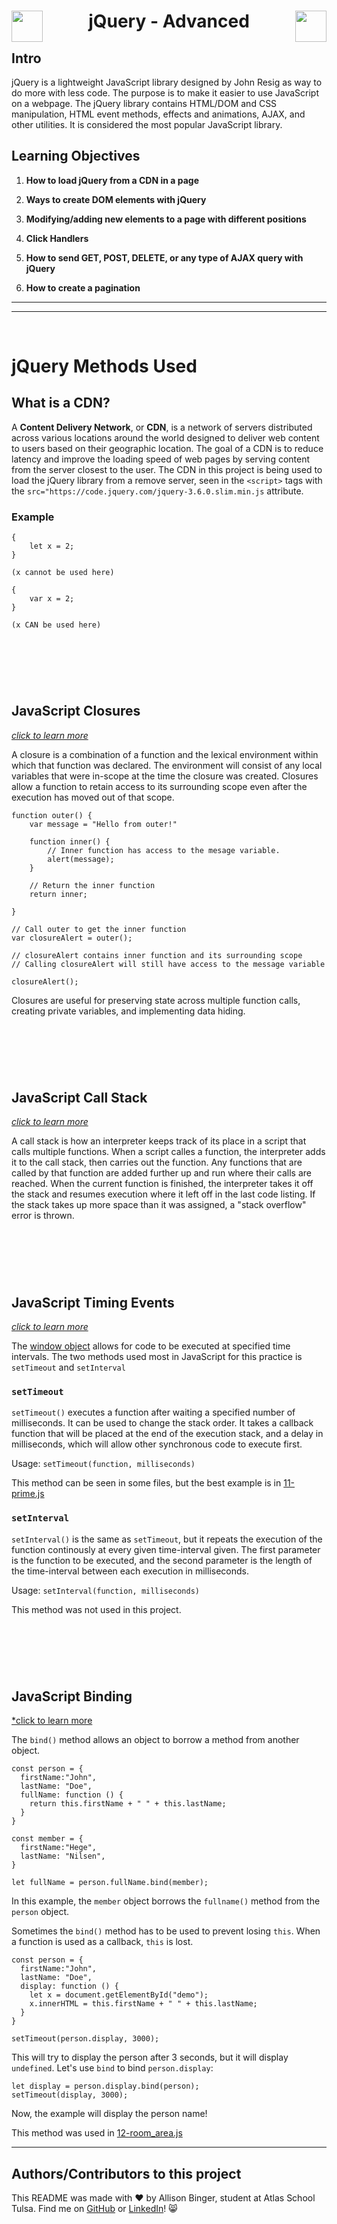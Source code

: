   <h1 align="center">
  <img src="https://www.svgrepo.com/show/452242/jquery.svg" align="left" width="50">
    jQuery - Advanced
  <img src="https://www.svgrepo.com/show/452242/jquery.svg" align="right" width="50"></h1>


## Intro
jQuery is a lightweight JavaScript library designed by John Resig as way to do more with less code. The purpose is to make it easier to use JavaScript on a webpage. The jQuery library contains HTML/DOM and CSS manipulation, HTML event methods, effects and animations, AJAX, and other utilities. It is considered the most popular JavaScript library.

## Learning Objectives

1. **How to load jQuery from a CDN in a page**

2. **Ways to create DOM elements with jQuery**

3. **Modifying/adding new elements to a page with different positions**

4. **Click Handlers**
   
5. **How to send GET, POST, DELETE, or any type of AJAX query with jQuery**

6. **How to create a pagination**

---
---
&nbsp;
&nbsp;

# jQuery Methods Used

## What is a CDN?

A **Content Delivery Network**, or **CDN**, is a network of servers distributed across various locations around the world designed to deliver web content to users based on their geographic location. The goal of a CDN is to reduce latency and improve the loading speed of web pages by serving content from the server closest to the user. The CDN in this project is being used to load the jQuery library from a remove server, seen in the `<script>` tags with the `src="https://code.jquery.com/jquery-3.6.0.slim.min.js` attribute.

### Example
```
{
	let x = 2;
}

(x cannot be used here)
```
```
{
	var x = 2;
}

(x CAN be used here)
```

&nbsp;
---
&nbsp;
## JavaScript Closures
[*click to learn more*](https://www.w3schools.com/js/js_function_closures.asp)

A closure is a combination of a function and the lexical environment within which that function was declared. The environment will consist of any local variables that were in-scope at the time the closure was created. Closures allow a function to retain access to its surrounding scope even after the execution has moved out of that scope. 

```
function outer() {
	var message = "Hello from outer!"

	function inner() {
		// Inner function has access to the mesage variable.
		alert(message); 
	}

	// Return the inner function
	return inner;

}

// Call outer to get the inner function
var closureAlert = outer();

// closureAlert contains inner function and its surrounding scope
// Calling closureAlert will still have access to the message variable

closureAlert();

```

Closures are useful for preserving state across multiple function calls, creating private variables, and implementing data hiding.

&nbsp;
---
&nbsp;

## JavaScript Call Stack
[*click to learn more*](https://developer.mozilla.org/en-US/docs/Glossary/Call_stack)

A call stack is how an interpreter keeps track of its place in a script that calls multiple functions. When a script calles a function, the interpreter adds it to the call stack, then carries out the function. Any functions that are called by that function are added further up and run where their calls are reached. When the current function is finished, the interpreter takes it off the stack and resumes execution where it left off in the last code listing. If the stack takes up more space than it was assigned, a "stack overflow" error is thrown. 

&nbsp;
---
&nbsp;

## JavaScript Timing Events
[*click to learn more*](https://www.w3schools.com/js/js_timing.asp)

The [window object](https://www.w3schools.com/js/js_window.asp) allows for code to be executed at specified time intervals. The two methods used most in JavaScript for this practice is `setTimeout` and `setInterval`

### `setTimeout`

`setTimeout()` executes a function after waiting a specified number of milliseconds. It can be used to change the stack order. It takes a callback function that will be placed at the end of the execution stack, and a delay in milliseconds, which will allow other synchronous code to execute first. 

Usage: `setTimeout(function, milliseconds)`

This method can be seen in some files, but the best example is in [11-prime.js](/Javascript_advanced/11-prime.js)

### `setInterval`

`setInterval()` is the same as `setTimeout`, but it repeats the execution of the function continously at every given time-interval given. The first parameter is the function to be executed, and the second parameter is the length of the time-interval between each execution in milliseconds. 

Usage: `setInterval(function, milliseconds)`

This method was not used in this project.

&nbsp;
---
&nbsp;

## JavaScript Binding
[*click to learn more](https://www.w3schools.com/js/js_function_bind.asp)

The `bind()` method allows an object to borrow a method from another object.
```
const person = {
  firstName:"John",
  lastName: "Doe",
  fullName: function () {
    return this.firstName + " " + this.lastName;
  }
}

const member = {
  firstName:"Hege",
  lastName: "Nilsen",
}

let fullName = person.fullName.bind(member);
```
In this example, the `member` object borrows the `fullname()` method from the `person` object.

Sometimes the `bind()` method has to be used to prevent losing `this`. When a function is used as a callback, `this` is lost. 
```
const person = {
  firstName:"John",
  lastName: "Doe",
  display: function () {
    let x = document.getElementById("demo");
    x.innerHTML = this.firstName + " " + this.lastName;
  }
}

setTimeout(person.display, 3000);
```
This will try to display the person after 3 seconds, but it will display `undefined`. Let's use `bind` to bind `person.display`:

```
let display = person.display.bind(person);
setTimeout(display, 3000);
```
Now, the example will display the person name! 

This method was used in [12-room_area.js](/Javascript_advanced/12-room_area.js)

---

## Authors/Contributors to this project
This README was made with :heart: by Allison Binger, student at Atlas School Tulsa. Find me on [GitHub](https://github.com/allisonabinger) or [LinkedIn](https://linkedin.com/in/allisonbinger)! :smile_cat:
